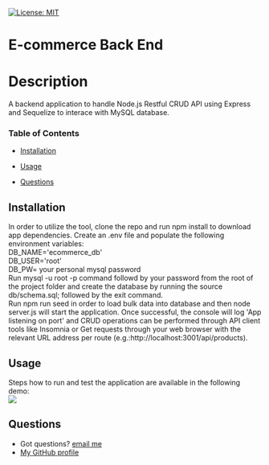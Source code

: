 [![License: MIT](https://img.shields.io/badge/License-MIT-yellow.svg)](https://opensource.org/licenses/MIT)

# E-commerce Back End

# Description

A backend application to handle Node.js Restful CRUD API using Express and Sequelize to interace with MySQL database.

### Table of Contents

- [Installation](#installation)
- [Usage](#usage)

- [Questions](#questions)

## Installation

In order to utilize the tool, clone the repo and run npm install to download app dependencies. Create an .env file and populate the following
environment variables:<br>
DB_NAME='ecommerce_db'<br>
DB_USER='root' <br>
DB_PW= your personal mysql password<br>
Run mysql -u root -p command followd by your password from the root of the project folder and create the database by running the source db/schema.sql; followed by the exit command.<br>
Run npm run seed in order to load bulk data into database and then node server.js will start the application.
Once successful, the console will log 'App listening on port' and CRUD operations can be performed through API client tools like Insomnia or Get requests through your web browser with the relevant URL address per route (e.g.:http://localhost:3001/api/products).

## Usage

Steps how to run and test the application are available in the following demo:<br>
![](assets/images/demo_e_commerce_api.gif)

## Questions

- Got questions? [email me](mailto:caspi.home@gmail.com)<br>
- [My GitHub profile](https://github.com/hcs847)
